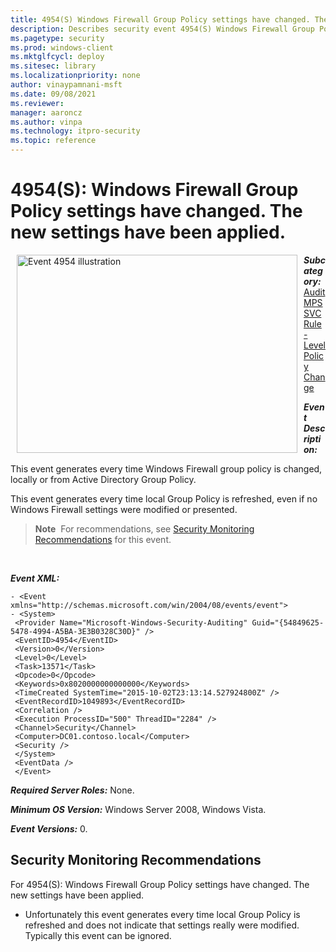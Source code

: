 ```yaml
---
title: 4954(S) Windows Firewall Group Policy settings have changed. The new settings have been applied. (Windows 10)
description: Describes security event 4954(S) Windows Firewall Group Policy settings have changed. The new settings have been applied.
ms.pagetype: security
ms.prod: windows-client
ms.mktglfcycl: deploy
ms.sitesec: library
ms.localizationpriority: none
author: vinaypamnani-msft
ms.date: 09/08/2021
ms.reviewer: 
manager: aaroncz
ms.author: vinpa
ms.technology: itpro-security
ms.topic: reference
---
```


# 4954(S): Windows Firewall Group Policy settings have changed. The new settings have been applied.


<img src="images/event-4954.png" alt="Event 4954 illustration" width="449" height="317" hspace="10" align="left" />

***Subcategory:***&nbsp;[Audit MPSSVC Rule-Level Policy Change](audit-mpssvc-rule-level-policy-change.md)

***Event Description:***

This event generates every time Windows Firewall group policy is changed, locally or from Active Directory Group Policy.

This event generates every time local Group Policy is refreshed, even if no Windows Firewall settings were modified or presented.

> **Note**&nbsp;&nbsp;For recommendations, see [Security Monitoring Recommendations](#security-monitoring-recommendations) for this event.

<br clear="all">

***Event XML:***
```
- <Event xmlns="http://schemas.microsoft.com/win/2004/08/events/event">
- <System>
 <Provider Name="Microsoft-Windows-Security-Auditing" Guid="{54849625-5478-4994-A5BA-3E3B0328C30D}" /> 
 <EventID>4954</EventID> 
 <Version>0</Version> 
 <Level>0</Level> 
 <Task>13571</Task> 
 <Opcode>0</Opcode> 
 <Keywords>0x8020000000000000</Keywords> 
 <TimeCreated SystemTime="2015-10-02T23:13:14.527924800Z" /> 
 <EventRecordID>1049893</EventRecordID> 
 <Correlation /> 
 <Execution ProcessID="500" ThreadID="2284" /> 
 <Channel>Security</Channel> 
 <Computer>DC01.contoso.local</Computer> 
 <Security /> 
 </System>
 <EventData /> 
 </Event>

```

***Required Server Roles:*** None.

***Minimum OS Version:*** Windows Server 2008, Windows Vista.

***Event Versions:*** 0.

## Security Monitoring Recommendations

For 4954(S): Windows Firewall Group Policy settings have changed. The new settings have been applied.

-   Unfortunately this event generates every time local Group Policy is refreshed and does not indicate that settings really were modified. Typically this event can be ignored.

